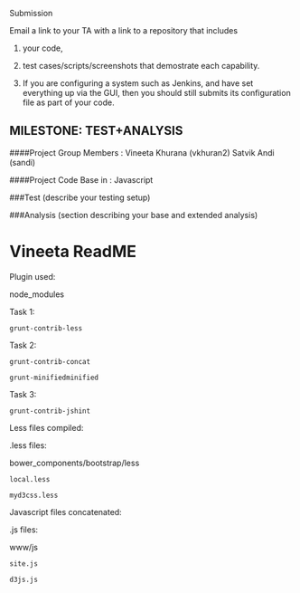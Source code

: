 Submission

Email a link to your TA with a link to a repository that includes 

1) your code,

2) test cases/scripts/screenshots that demostrate each capability.

3) If you are configuring a system such as Jenkins, and have set everything up via the GUI, then you should still submits its configuration file as part of your code.

MILESTONE: TEST+ANALYSIS
------------------------
####Project Group Members : 
Vineeta Khurana (vkhuran2)
Satvik Andi (sandi)
                          
####Project Code Base in : Javascript


###Test
  (describe your testing setup)

###Analysis
  (section describing your base and extended analysis)
  



# Vineeta ReadME

Plugin used:

node_modules

Task 1:

	grunt-contrib-less

Task 2:

	grunt-contrib-concat

	grunt-minifiedminified

Task 3:

	grunt-contrib-jshint


Less files compiled:

.less files:

bower_components/bootstrap/less

	local.less

	myd3css.less

Javascript files concatenated:

.js files:

www/js

	site.js

	d3js.js



  
